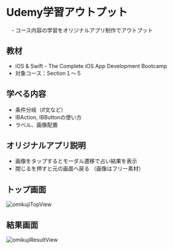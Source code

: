 # Udemy学習アウトプット
　- コース内容の学習をオリジナルアプリ制作でアウトプット

## 教材
- iOS & Swift - The Complete iOS App Development Bootcamp
- 対象コース：Section１〜５

## 学べる内容
- 条件分岐（if文など）
- IBAction, IBButtonの使い方
- ラベル、画像配置 

## オリジナルアプリ説明
- 画像をタップするとモーダル遷移で占い結果を表示
- 閉じるを押すと元の画面へ戻る
（画像はフリー素材）

## トップ画面

![omikujiTopView](https://user-images.githubusercontent.com/35165532/197370461-6c828425-1fa8-4a26-980a-59b9f5c9487c.png)

## 結果画面

![omikujiResultView](https://user-images.githubusercontent.com/35165532/197337970-829e2534-103c-4bb2-a7b5-bc9d32e95908.png)

